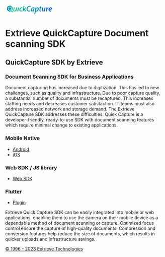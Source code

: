 <img class="img-fluid" src="https://github.com/ExtrieveTechnologies/QuickCapture/blob/main/QuickCapture.png?raw=true" width="30%" alt="img-verification">

# Extrieve QuickCapture Document scanning SDK

## QuickCapture SDK by Extrieve 

### Document Scanning SDK for Business Applications

Document capturing has increased due to digitization. This has led to new challenges, such as quality and infrastructure. Due to poor capture quality, a substantial number of documents must be recaptured. This increases staffing needs and decreases customer satisfaction. IT teams must also address increased network and storage demand. The Extrieve QuickCapture SDK addresses these difficulties. Quick Capture is a developer-friendly, ready-to-use SDK with document scanning features which require minimal change to existing applications. 

### Mobile Native
- [Android](https://github.com/ExtrieveTechnologies/QuickCapture_Android)
- [iOS](https://github.com/ExtrieveTechnologies/QuickCapture_IOS)

### Web SDK / JS library 
- [Web SDK](https://github.com/ExtrieveTechnologies/QuickCapture_WEB)

### Flutter 
- [Plugin](https://pub.dev/packages/quickcapture)

Extrieve Quick Capture SDK can be easily integrated into mobile or web applications, enabling them to use the camera on their mobile device as a dependable method of document scanning or capture. Optimized focus control ensure the capture of high-quality documents. Compression and conversion features help reduce the size of documents, which results in quicker uploads and infrastructure savings.


[© 1996 - 2023 Extrieve Technologies](https://www.extrieve.com/)
